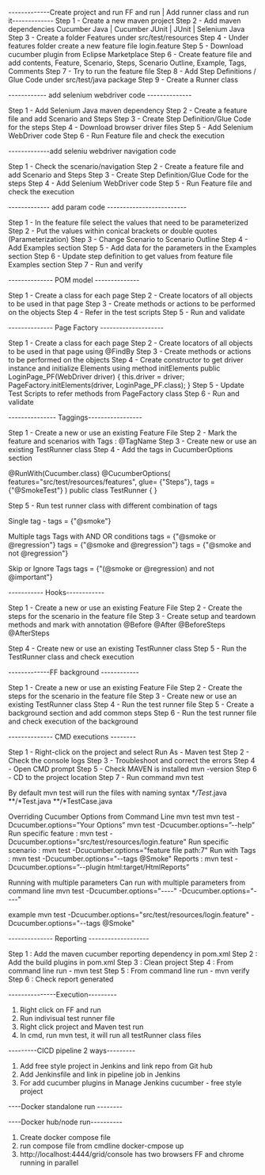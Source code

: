 -------------Create project and run FF and run | Add runner class and run it-------------
Step 1 - Create a new maven project
Step 2 - Add maven dependencies Cucumber Java | Cucumber JUnit | JUnit | Selenium Java
Step 3 - Create a folder Features under src/test/resources
Step 4 - Under features folder create a new feature file login.feature
Step 5 - Download cucumber plugin from Eclipse Marketplace
Step 6 - Create feature file and add contents, Feature, Scenario, Steps, Scenario Outline, Example, Tags, Comments
Step 7 - Try to run the feature file
Step 8 - Add Step Definitions / Glue Code under src/test/java package
Step 9 - Create a Runner class

------------ add selenium webdriver code --------------

Step 1 - Add Selenium Java maven dependency
Step 2 - Create a feature file and add Scenario and Steps
Step 3 - Create Step Definition/Glue Code for the steps
Step 4 - Download browser driver files 
Step 5 - Add Selenium WebDriver code
Step 6 - Run Feature file and check the execution

-------------add seleniu webdriver navigation code

Step 1 - Check the scenario/navigation
Step 2 - Create a feature file and add Scenario and Steps
Step 3 - Create Step Definition/Glue Code for the steps
Step 4 - Add Selenium WebDriver code
Step 5 - Run Feature file and check the execution

------------- add param code -------------------------

Step 1 - In the feature file select the values that need to be parameterized
Step 2 - Put the values within conical brackets or double quotes (Parameterization)
Step 3 - Change Scenario to Scenario Outline
Step 4 - Add Examples section
Step 5 - Add data for the parameters in the Examples section
Step 6 - Update step definition to get values from feature file Examples section
Step 7 - Run and verify

-------------- POM model --------------

Step 1 - Create a class for each page
Step 2 - Create locators of all objects to be used in that page
Step 3 - Create methods or actions to be performed on the objects
Step 4 - Refer in the test scripts
Step 5 - Run and validate

-------------- Page Factory --------------------

Step 1 - Create a class for each page
Step 2 - Create locators of all objects to be used in that page using @FindBy
Step 3 - Create methods or actions to be performed on the objects
Step 4 - Create constructor to get driver instance and 
                initialize Elements using method initElements
public LoginPage_PF(WebDriver driver) {
  this.driver = driver;
  PageFactory.initElements(driver, LoginPage_PF.class);
 }
Step 5 - Update Test Scripts to refer methods from PageFactory class
Step 6 - Run and validate

--------------- Taggings-----------------

Step 1 - Create a new or use an existing Feature File
Step 2 - Mark the feature and scenarios with Tags : @TagName
Step 3 - Create new or use an existing TestRunner class
Step 4 - Add the tags in CucumberOptions section

@RunWith(Cucumber.class)
@CucumberOptions(
  features="src/test/resources/features", 
  glue= {"Steps"},
  tags = {"@SmokeTest"}
  )
public class TestRunner {
}

Step 5 - Run test runner class with different combination of tags

Single tag - tags = {"@smoke"}

Multiple tags
Tags with AND OR conditions
tags = {"@smoke or @regression"}
tags = {"@smoke and @regression"}
tags = {"@smoke and not @regression"}

Skip or Ignore Tags
tags = {"(@smoke or @regression) and not @important"}

----------- Hooks------------

Step 1 - Create a new or use an existing Feature File
Step 2 - Create the steps for the scenario in the feature file
Step 3 - Create setup and teardown methods and mark with annotation
@Before
@After
@BeforeSteps
@AfterSteps

Step 4 - Create new or use an existing TestRunner class
Step 5 - Run the TestRunner class and check execution

-------------FF background ------------

Step 1 - Create a new or use an existing Feature File
Step 2 - Create the steps for the scenario in the feature file
Step 3 - Create new or use an existing TestRunner class
Step 4 - Run the test runner file
Step 5 - Create a background section and add common steps
Step 6 - Run the test runner file and check execution of the background

-------------- CMD executions --------

Step 1 - Right-click on the project and select Run As - Maven test
Step 2 - Check the console logs
Step 3 - Troubleshoot and correct the errors
Step 4 - Open CMD prompt
Step 5 - Check MAVEN is installed   mvn -version
Step 6 - CD to the project location
Step 7 -  Run command  mvn test

By default mvn test will run the files with naming syntax
**/Test*.java
**/*Test.java
**/*TestCase.java

Overriding Cucumber Options from Command Line
mvn test
mvn test -Dcucumber.options=”Your Options”
mvn test -Dcucumber.options=”--help”
Run specific feature : mvn test -Dcucumber.options="src/test/resources/login.feature" 
Run specific scenario : mvn test -Dcucumber.options="feature file path:7" 
Run with Tags : mvn test -Dcucumber.options="--tags @Smoke" 
Reports : mvn test -Dcucumber.options=”--plugin html:target/HtmlReports”

Running with multiple parameters
Can run with multiple parameters from command line
mvn test -Dcucumber.options="----"  -Dcucumber.options="----" 

example
mvn test 
-Dcucumber.options="src/test/resources/login.feature"  -Dcucumber.options="--tags @Smoke" 

-------------- Reporting -------------------

Step 1 : Add the maven cucumber reporting dependency in pom.xml
Step 2 : Add the build plugins in pom.xml
Step 3 : Clean project
Step 4 : From command line run - mvn test
Step 5 : From command line run - mvn verify
Step 6 : Check report generated

---------------Execution---------
1. Right click on FF and run
2. Run indivisual test runner file
2. Right click project and Maven test run
3. In cmd, run mvn test, it will run all testRunner class files

---------CICD pipeline 2 ways---------
1. Add free style project in Jenkins and link repo from Git hub
2. Add Jenkinsfile and link in pipeline job in Jenkins
3. For add cucumber plugins in Manage Jenkins
cucumber - free style project

----Docker standalone run --------

----Docker hub/node run----------
1. Create docker compose file
2. run compose file from cmdline  docker-cmpose up
3. http://localhost:4444/grid/console has two browsers FF and chrome running in parallel





